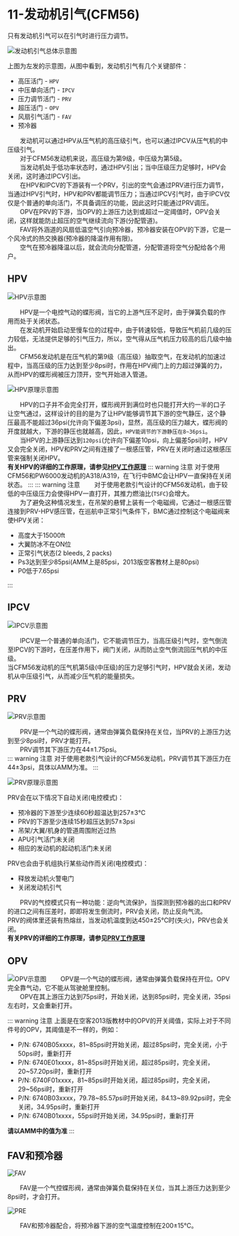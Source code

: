 # 11-发动机引气(CFM56)

只有发动机引气可以在引气时进行压力调节。

![发动机引气总体示意图](./imgs/EBG.png)

上图为左发的示意图，从图中看到，发动机引气有几个关键部件：

- 高压活门 - `HPV`
- 中压单向活门 - `IPCV`
- 压力调节活门 - `PRV`
- 超压活门 - `OPV`
- 风扇引气活门 - `FAV`
- 预冷器

&emsp;&emsp;发动机可以通过HPV从压气机的高压级引气，也可以通过IPCV从压气机的中压级引气。  
&emsp;&emsp;对于CFM56发动机来说，高压级为第9级，中压级为第5级。  
&emsp;&emsp;当发动机处于低功率状态时，通过HPV引出；当中压级压力足够时，HPV会关闭，这时通过IPCV引出。  
&emsp;&emsp;在HPV和IPCV的下游装有一个PRV，引出的空气会通过PRV进行压力调节，当通过HPV引气时，HPV和PRV都能调节压力；当通过IPCV引气时，由于IPCV仅仅是个普通的单向活门，不具备调压的功能，因此这时只能通过PRV调压。  
&emsp;&emsp;OPV在PRV的下游，当OPV的上游压力达到或超过一定阈值时，OPV会关闭，这样就能防止超压的空气继续流向下游(分配管道)。  
&emsp;&emsp;FAV将外涵道的风扇低温空气引向预冷器，预冷器安装在OPV的下游，它是一个风冷式的热交换器(预冷器的降温作用有限)。  
&emsp;&emsp;空气在预冷器降温以后，就会流向分配管道，分配管道将空气分配给各个用户。

## HPV

![HPV示意图](./imgs/HPV1.png)

&emsp;&emsp;HPV是一个电控气动的蝶形阀，当它的上游气压不足时，由于弹簧负载的作用而处于关闭状态。  
&emsp;&emsp;在发动机开始启动至慢车位的过程中，由于转速较低，导致压气机前几级的压力较低，无法提供足够的引气压力，所以，空气得从压气机压力较高的后几级中抽出。  
&emsp;&emsp;CFM56发动机是在压气机的第9级（高压级）抽取空气，在发动机的加速过程中，当高压级的压力达到至少8psi时，作用在HPV阀门上的力超过弹簧的力，从而HPV的蝶形阀被压力顶开，空气开始进入管道。  

![HPV原理示意图](./imgs/HPV2.png)

&emsp;&emsp;HPV的口子并不会完全打开，蝶形阀开到满位时也只能打开大约一半的口子让空气通过，这样设计的目的是为了让HPV能够调节其下游的空气静压，这个静压最高不能超过36psi(允许向下偏差3psi)，显然，高压级的压力越大，蝶形阀的开度就越大，下游的静压也就越高，因此，`HPV能调节的下游静压在8~36psi`。  
&emsp;&emsp;当HPV的上游静压达到`120psi`(允许向下偏差10psi，向上偏差5psi)时，HPV又会完全关闭，HPV和PRV之间有连接了一根感压管，PRV在关闭时通过这根感压管来强制关闭HPV。  
**有关HPV的详细的工作原理，请参见[HPV工作原理](./11hpv.md)**
::: warning 注意
对于使用CFM56和PW6000发动机的A318/A319，在飞行中BMC会让HPV一直保持在关闭状态。
:::
::: warning 注意
&emsp;&emsp;对于使用老款引气设计的CFM56发动机，由于较低的中压级压力会使得HPV一直打开，其推力燃油比(`TSFC`)会增大。  
&emsp;&emsp;为了避免这种情况发生，在吊架的悬臂上装有一个电磁阀，它通过一根感压管连接到PRV-HPV感压管，在巡航中正常引气条件下，BMC通过控制这个电磁阀来使HPV关闭：

- 高度大于15000ft
- 大翼防冰不在ON位
- 正常引气状态(2 bleeds, 2 packs)
- Ps3达到至少85psi(AMM上是85psi，2013版空客教材上是80psi)
- P0低于7.65psi

:::

## IPCV

![IPCV示意图](./imgs/IPCV1.png)

&emsp;&emsp;IPCV是一个普通的单向活门，它不能调节压力，当高压级引气时，空气倒流至IPCV的下游时，在压差作用下，阀门关闭，从而防止空气倒流回压气机的中压级。  
当CFM56发动机的压气机第5级(中压级)的压力足够引气时，HPV就会关闭，发动机从中压级引气，从而减少压气机的能量损失。

## PRV

![PRV示意图](./imgs/PRV1.png)

&emsp;&emsp;PRV是一个气动的蝶形阀，通常由弹簧负载保持在关位，当PRV的上游压力达到至少8psi时，PRV才能打开。  
&emsp;&emsp;PRV调节其下游压力在44±1.75psi。  
::: warning 注意
对于使用老款引气设计的CFM56发动机，PRV调节其下游压力在44±3psi，具体以AMM为准。
:::

![PRV原理示意图](./imgs/PRV2.png)

PRV会在以下情况下自动关闭(电控模式)：

- 预冷器的下游至少连续60秒超温达到257±3℃
- PRV的下游至少连续15秒超压达到57±3psi
- 吊架/大翼/机身的管道周围附近过热
- APU引气活门未关闭
- 相应的发动机的起动机活门未关闭

PRV也会由于机组执行某些动作而关闭(电控模式)：

- 释放发动机火警电门
- 关闭发动机引气

&emsp;&emsp;PRV的气控模式只有一种功能：逆向气流保护，当探测到预冷器的出口和PRV的进口之间有压差时，即即将发生倒流时，PRV会关闭，防止反向气流。
&emsp;&emsp;PRV的阀体里还装有热熔丝，当发动机温度到达450±25℃时(失火)，PRV也会关闭。  
**有关PRV的详细的工作原理，请参见[PRV工作原理](./11prv.md)**

## OPV

![OPV示意图](./imgs/OPV1.png)
&emsp;&emsp;OPV是一个气动的蝶形阀，通常由弹簧负载保持在开位。OPV完全靠气动，它不能从驾驶舱里控制。  
&emsp;&emsp;OPV在其上游压力达到75psi时，开始关闭，达到85psi时，完全关闭，35psi左右时，又会重新打开。

::: warning 注意
上面是在空客2013版教材中的OPV的开关阈值，实际上对于不同件号的OPV，其阈值是不一样的，例如：

- P/N: 6740B05xxxx，81~85psi时开始关闭，超过85psi时，完全关闭，小于50psi时，重新打开
- P/N: 6740E01xxxx，81~85psi时开始关闭，超过85psi时，完全关闭，20~57.20psi时，重新打开
- P/N: 6740F01xxxx，81~85psi时开始关闭，超过85psi时，完全关闭，29~56psi时，重新打开
- P/N: 6740B03xxxx，79.78~85.57psi时开始关闭，84.13~89.92psi时，完全关闭，34.95psi时，重新打开
- P/N: 6740B01xxxx，55psi时开始关闭，34.95psi时，重新打开

**请以AMM中的值为准**
:::

## FAV和预冷器

![FAV](./imgs/FAV.png)

&emsp;&emsp;FAV是一个气控蝶形阀，通常由弹簧负载保持在关位，当其上游压力达到至少8psi时，才会打开。  

![PRE](./imgs/PRE.png)

&emsp;&emsp;FAV和预冷器配合，将预冷器下游的空气温度控制在200±15℃。  
